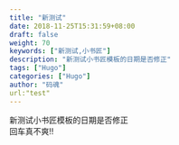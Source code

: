 ```yaml
---
title: "新测试"
date: 2018-11-25T15:31:59+08:00
draft: false
weight: 70
keywords: ["新测试,小书匠"]
description: "新测试小书匠模板的日期是否修正"
tags: ["Hugo"]
categories: ["Hugo"]
author: "码魂"
url:"test"
---
```

新测试小书匠模板的日期是否修正  
回车真不爽!!